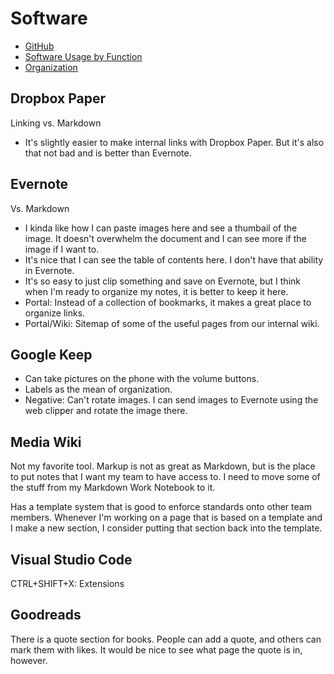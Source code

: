 # Software

* [GitHub](GitHub.md)
* [Software Usage by Function](ByFunction.md)
* [Organization](Organization.md)

## Dropbox Paper

Linking vs. Markdown

* It's slightly easier to make internal links with Dropbox Paper. But it's also that not bad and is better than Evernote.

## Evernote

Vs. Markdown

* I kinda like how I can paste images here and see a thumbail of the image. It doesn't overwhelm the document and I can see more if the image if I want to.
* It's nice that I can see the table of contents here. I don't have that ability in Evernote.
* It's so easy to just clip something and save on Evernote, but I think when I'm ready to organize my notes, it is better to keep it here.
* Portal: Instead of a collection of bookmarks, it makes a great place to organize links.
* Portal/Wiki: Sitemap of some of the useful pages from our internal wiki.

## Google Keep

* Can take pictures on the phone with the volume buttons.
* Labels as the mean of organization.
* Negative: Can't rotate images. I can send images to Evernote using the web clipper and rotate the image there.

## Media Wiki

Not my favorite tool. Markup is not as great as Markdown, but is the place to put notes that I want my team to have access to. I need to move some of the stuff from my Markdown Work Notebook to it.

Has a template system that is good to enforce standards onto other team members. Whenever I'm working on a page that is based on a template and I make a new section, I consider putting that section back into the template.

## Visual Studio Code

CTRL+SHIFT+X: Extensions

## Goodreads

There is a quote section for books. People can add a quote, and others can mark them with likes. It would be nice to see what page the quote is in, however.
